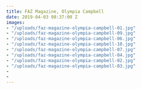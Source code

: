 ```yaml
---
title: FAZ Magazine, Olympia Campbell
date: 2019-04-03 08:37:00 Z
images:
- "/uploads/faz-magazine-olympia-campbell-01.jpg"
- "/uploads/faz-magazine-olympia-campbell-09.jpg"
- "/uploads/faz-magazine-olympia-campbell-06.jpg"
- "/uploads/faz-magazine-olympia-campbell-10.jpg"
- "/uploads/faz-magazine-olympia-campbell-07.jpg"
- "/uploads/faz-magazine-olympia-campbell-04.jpg"
- "/uploads/faz-magazine-olympia-campbell-02.jpg"
- "/uploads/faz-magazine-olympia-campbell-03.jpg"
- 
- 
---
```


